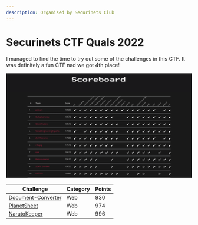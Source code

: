 ```yaml
---
description: Organised by Securinets Club
---
```


# Securinets CTF Quals 2022

I managed to find the time to try out some of the challenges in this CTF. It was definitely a fun CTF nad we got 4th place!

![](<../../.gitbook/assets/image (83).png>)

| Challenge                                   | Category | Points |
| ------------------------------------------- | -------- | ------ |
| [Document-Converter](document-converter.md) | Web      | 930    |
| [PlanetSheet](planetsheet.md)               | Web      | 974    |
| [NarutoKeeper](narutokeeper.md)             | Web      | 996    |
